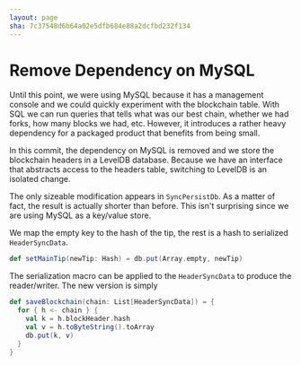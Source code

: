 ```yaml
---
layout: page
sha: 7c37548d6b64a02e5dfb684e88a2dcfbd232f134
---
```


# Remove Dependency on MySQL

Until this point, we were using MySQL because it has a management console and we could quickly experiment with the blockchain
table. With SQL we can run queries that tells what was our best chain, whether we had forks, how many blocks we had, etc.
However, it introduces a rather heavy dependency for a packaged product that benefits from being small.

In this commit, the dependency on MySQL is removed and we store the blockchain headers in a LevelDB database.
Because we have an interface that abstracts access to the headers table, switching to LevelDB is an isolated change.

The only sizeable modification appears in `SyncPersistDb`. As a matter of fact, the result is actually shorter than 
before. This isn't surprising since we are using MySQL as a key/value store. 

We map the empty key to the hash of the tip, the rest is a hash to serialized `HeaderSyncData`.

```scala
def setMainTip(newTip: Hash) = db.put(Array.empty, newTip)
```

The serialization macro can be applied to the `HeaderSyncData` to produce the reader/writer. The new version is simply

```scala
def saveBlockchain(chain: List[HeaderSyncData]) = {
  for { h <- chain } {
    val k = h.blockHeader.hash
    val v = h.toByteString().toArray
    db.put(k, v)
  }
}
```
